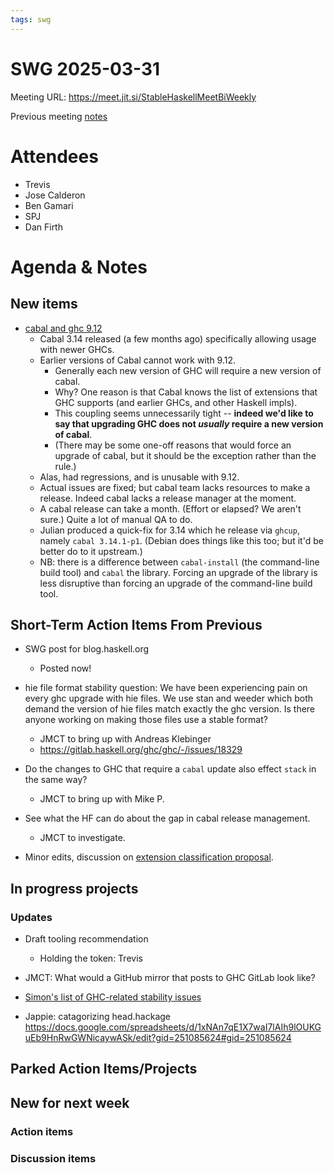 ```yaml
---
tags: swg
---
```


SWG 2025-03-31
==============

Meeting URL: https://meet.jit.si/StableHaskellMeetBiWeekly

Previous meeting [notes](https://github.com/haskellfoundation/stability/blob/main/meetings/2025-03-03.md)

# Attendees

- Trevis
- Jose Calderon
- Ben Gamari
- SPJ
- Dan Firth

# Agenda & Notes

## New items

- [cabal and ghc 9.12](https://github.com/haskell/cabal/issues/10836)
    - Cabal 3.14 released (a few months ago) specifically allowing usage with newer GHCs.
    - Earlier versions of Cabal cannot work with 9.12.
        - Generally each new version of GHC will require a new version of cabal.
        - Why? One reason is that Cabal knows the list of extensions that GHC supports (and earlier GHCs, and other Haskell impls).
        - This coupling seems unnecessarily tight -- **indeed we'd like to say that upgrading GHC does not *usually* require a new version of cabal**.
        - (There may be some one-off reasons that would force an upgrade of cabal, but it should be the exception rather than the rule.)
    - Alas, had regressions, and is unusable with 9.12.
    - Actual issues are fixed; but cabal team lacks resources to make a release.  Indeed cabal lacks a release manager at the moment.
    - A cabal release can take a month.  (Effort or elapsed?  We aren't sure.)   Quite a lot of manual QA to do.
    - Julian  produced a quick-fix for 3.14 which he release via `ghcup`, namely `cabal 3.14.1-p1`.  (Debian does things like this too; but it'd be better do to it upstream.)
    - NB: there is a difference between `cabal-install` (the command-line build tool) and `cabal` the library.   Forcing an upgrade of the library is less disruptive than forcing an upgrade of the command-line build tool.

## Short-Term Action Items From Previous

- SWG post for blog.haskell.org
  - Posted now!

- hie file format stability question:
  We have been experiencing pain on every ghc upgrade with hie files. We use stan and weeder which both demand the version of hie files match exactly the ghc version. Is there anyone working on making those files use a stable format?
  - JMCT to bring up with Andreas Klebinger
  - https://gitlab.haskell.org/ghc/ghc/-/issues/18329

- Do the changes to GHC that require a `cabal` update also effect `stack` in the same way?
    - JMCT to bring up with Mike P.

- See what the HF can do about the gap in cabal release management.
    - JMCT to investigate.

- Minor edits, discussion on [extension classification proposal](https://github.com/ghc-proposals/ghc-proposals/pull/669).


## In progress projects
### Updates

- Draft tooling recommendation
  - Holding the token: Trevis

- JMCT: What would a GitHub mirror that posts to GHC GitLab look like?

- [Simon's list of GHC-related stability issues](https://docs.google.com/document/d/1sX_rXHx8Mj3Kae9GalR2BwZ5-xzl7UpnpMBwl4dqsWY/edit?usp=sharing)
- Jappie: catagorizing head.hackage https://docs.google.com/spreadsheets/d/1xNAn7qE1X7waI7lAIh9lOUKGuEb9HnRwGWNicaywASk/edit?gid=251085624#gid=251085624

## Parked Action Items/Projects

## New for next week

### Action items

### Discussion items
